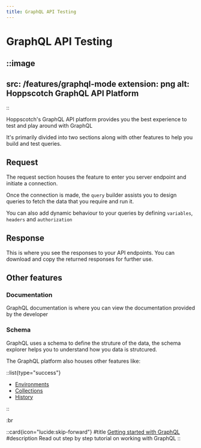 ```yaml
---
title: GraphQL API Testing
---
```


# GraphQL API Testing

::image
---
src: /features/graphql-mode
extension: png
alt: Hoppscotch GraphQL API Platform
---
::

Hoppscotch's GraphQL API platform provides you the best experience to test and play around with GraphQL

It's primarily divided into two sections along with other features to help you build and test queries.

## Request

The request section houses the feature to enter you server endpoint and initiate a connection.

Once the connection is made, the `query` builder assists you to design queries to fetch the data that you require and run it.

You can also add dynamic behaviour to your queries by defining `variables`, `headers` and `authorization`

## Response

This is where you see the responses to your API endpoints. You can download and copy the returned responses for further use.

## Other features

### Documentation

GraphQL documentation is where you can view the documentation provided by the developer

### Schema

GraphQL uses a schema to define the struture of the data, the schema explorer helps you to understand how you data is strutcured.

The GraphQL platform also houses other features like:

::list{type="success"}

- [Environments](/documentation/features/environments)
- [Collections](/documentation/features/collections)
- [History](/documentation/features/history)

::

:br

::card{icon="lucide:skip-forward"}
#title
[Getting started with GraphQL](/documentation/getting-started/graphql/creating-a-query)
#description
Read out step by step tutorial on working with GraphQL
::
